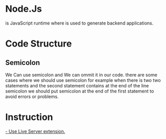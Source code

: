 # Node.Js
is JavaScript runtime where is used to generate backend applications.
# Code Structure

<h2>Semicolon</h2>
We Can use semicolon and We can ommit it in our code.
there are some cases where we should use semicolon for example
when there is two two statements and the second statement contains 
at the end of the line semicolon we should put semicolon at the end 
of the first statement to avoid errors or problems.

# Instruction
[- Use Live Server extension.](https://vscode.dev/github/Islam-Turky/JavaScript-Tutorial/blob/master)
